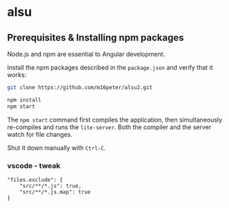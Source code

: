 # alsu

## Prerequisites & Installing npm packages

Node.js and npm are essential to Angular development.

Install the npm packages described in the `package.json` and verify that it works:
```bash
git clone https://github.com/m16peter/alsu2.git

npm install
npm start
```

The `npm start` command first compiles the application, 
then simultaneously re-compiles and runs the `lite-server`.
Both the compiler and the server watch for file changes.

Shut it down manually with `Ctrl-C`.


### vscode - tweak
```
"files.exclude": {
    "src/**/*.js": true,
    "src/**/*.js.map": true
}
```
